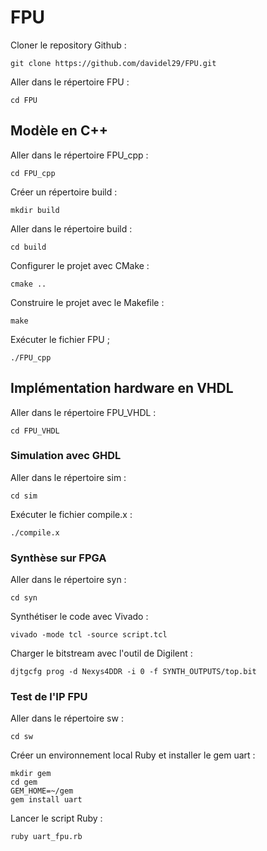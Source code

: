 # FPU
Cloner le repository Github :
```shell
git clone https://github.com/davidel29/FPU.git
```
Aller dans le répertoire FPU :
```shell
cd FPU
```
## Modèle en C++
Aller dans le répertoire FPU_cpp :
```shell
cd FPU_cpp
```
Créer un répertoire build :
```shell
mkdir build
```
Aller dans le répertoire build :
```shell
cd build
```
Configurer le projet avec CMake :
```shell
cmake ..
```
Construire le projet avec le Makefile :
```shell
make
```
Exécuter le fichier FPU ;
```shell
./FPU_cpp
```
## Implémentation hardware en VHDL
Aller dans le répertoire FPU_VHDL :
```shell
cd FPU_VHDL
```
### Simulation avec GHDL
Aller dans le répertoire sim :
```shell
cd sim
```
Exécuter le fichier compile.x :
```shell
./compile.x
```
### Synthèse sur FPGA
Aller dans le répertoire syn :
```shell
cd syn
```
Synthétiser le code avec Vivado :
```shell
vivado -mode tcl -source script.tcl
```
Charger le bitstream avec l'outil de Digilent :
```shell
djtgcfg prog -d Nexys4DDR -i 0 -f SYNTH_OUTPUTS/top.bit
```
### Test de l'IP FPU
Aller dans le répertoire sw :
```shell
cd sw
```
Créer un environnement local Ruby et installer le gem uart :
```shell
mkdir gem
cd gem
GEM_HOME=~/gem
gem install uart
```
Lancer le script Ruby :
```shell
ruby uart_fpu.rb 
```
